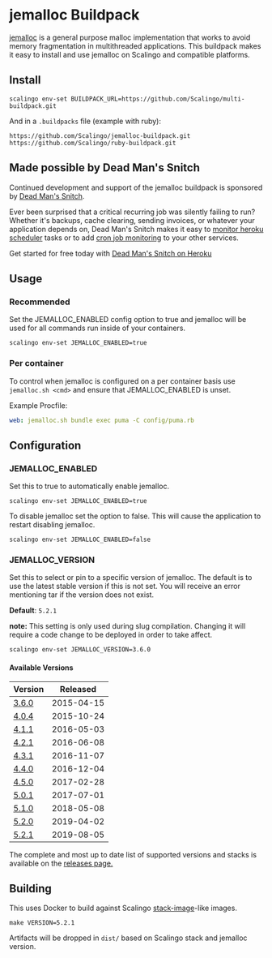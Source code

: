 # jemalloc Buildpack

[jemalloc](http://jemalloc.net/) is a general purpose malloc implementation
that works to avoid memory fragmentation in multithreaded applications. This
buildpack makes it easy to install and use jemalloc on Scalingo and compatible
platforms.

## Install

```shell
scalingo env-set BUILDPACK_URL=https://github.com/Scalingo/multi-buildpack.git
```

And in a `.buildpacks` file (example with ruby):

```shell
https://github.com/Scalingo/jemalloc-buildpack.git
https://github.com/Scalingo/ruby-buildpack.git
```

## Made possible by Dead Man's Snitch

Continued development and support of the jemalloc buildpack is sponsored by
[Dead Man's Snitch](https://deadmanssnitch.com).

Ever been surprised that a critical recurring job was silently failing to run?
Whether it's backups, cache clearing, sending invoices, or whatever your
application depends on, Dead Man's Snitch makes it easy to
[monitor heroku scheduler](https://deadmanssnitch.com/docs/heroku) tasks or to add
[cron job monitoring](https://deadmanssnitch.com/docs/cron-job-monitoring) to
your other services.

Get started for free today with [Dead Man's Snitch on Heroku](https://elements.heroku.com/addons/deadmanssnitch)

## Usage

### Recommended

Set the JEMALLOC_ENABLED config option to true and jemalloc will be used for
all commands run inside of your containers.

```shell
scalingo env-set JEMALLOC_ENABLED=true
```

### Per container

To control when jemalloc is configured on a per container basis use
`jemalloc.sh <cmd>` and ensure that JEMALLOC_ENABLED is unset.

Example Procfile:
```yaml
web: jemalloc.sh bundle exec puma -C config/puma.rb
```

## Configuration

### JEMALLOC_ENABLED

Set this to true to automatically enable jemalloc.

```shell
scalingo env-set JEMALLOC_ENABLED=true
```

To disable jemalloc set the option to false. This will cause the application to
restart disabling jemalloc.

```shell
scalingo env-set JEMALLOC_ENABLED=false
```

### JEMALLOC_VERSION

Set this to select or pin to a specific version of jemalloc. The default is to
use the latest stable version if this is not set. You will receive an error
mentioning tar if the version does not exist.

**Default**: `5.2.1`

**note:** This setting is only used during slug compilation. Changing it will
require a code change to be deployed in order to take affect.

```shell
scalingo env-set JEMALLOC_VERSION=3.6.0
```

#### Available Versions

| Version                                                          | Released   |
| ---------------------------------------------------------------- | ---------- |
| [3.6.0](https://github.com/jemalloc/jemalloc/releases/tag/3.6.0) | 2015-04-15 |
| [4.0.4](https://github.com/jemalloc/jemalloc/releases/tag/4.0.4) | 2015-10-24 |
| [4.1.1](https://github.com/jemalloc/jemalloc/releases/tag/4.1.1) | 2016-05-03 |
| [4.2.1](https://github.com/jemalloc/jemalloc/releases/tag/4.2.1) | 2016-06-08 |
| [4.3.1](https://github.com/jemalloc/jemalloc/releases/tag/4.3.1) | 2016-11-07 |
| [4.4.0](https://github.com/jemalloc/jemalloc/releases/tag/4.4.0) | 2016-12-04 |
| [4.5.0](https://github.com/jemalloc/jemalloc/releases/tag/4.5.0) | 2017-02-28 |
| [5.0.1](https://github.com/jemalloc/jemalloc/releases/tag/5.0.1) | 2017-07-01 |
| [5.1.0](https://github.com/jemalloc/jemalloc/releases/tag/5.1.0) | 2018-05-08 |
| [5.2.0](https://github.com/jemalloc/jemalloc/releases/tag/5.2.0) | 2019-04-02 |
| [5.2.1](https://github.com/jemalloc/jemalloc/releases/tag/5.2.1) | 2019-08-05 |

The complete and most up to date list of supported versions and stacks is
available on the [releases page.](https://github.com/Scalingo/jemalloc-buildpack/releases)

## Building

This uses Docker to build against Scalingo
[stack-image](https://doc.scalingo.com/platform/internals/base-docker-image#top-of-page)-like images.

```shell
make VERSION=5.2.1
```

Artifacts will be dropped in `dist/` based on Scalingo stack and jemalloc version.
